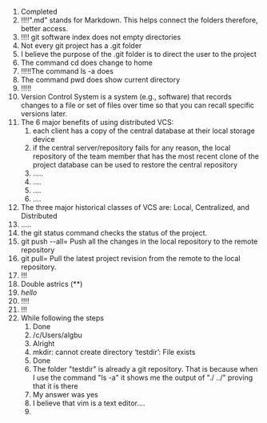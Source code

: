 1. Completed
2. !!!!".md" stands for Markdown. This helps connect the folders therefore, better access.
3. !!!! git software index does not empty directories
4. Not every git project has a .git folder
5. I believe the purpose of the .git folder is to direct the user to the project
6. The command cd does change to home
7. !!!!!The command ls -a does
8. The command pwd does show current directory
9.  !!!!!
10. Version Control System is a system (e.g., software) that records changes to a file or set of files over time so that you can recall specific versions later.
11. The 6 major benefits of using distributed VCS:
    1. each client has a copy of the central database at their local storage device
    2. if the central server/repository fails for any reason, the local repository of the team member that has the most recent clone of the project database can be used to restore the central repository
    3. .....
    4. ....
    5. ....
    6. ....
12. The three major historical classes of VCS are: Local, Centralized, and Distributed
13. .....
14. the git status command checks the status of the project.
15. git push --all= Push all the changes in the local repository to the remote repository
16. git pull= Pull the latest project revision from the remote to the local repository.
17. !!!
18. Double astrics (**)
19. _hello_
20. !!!!
21. !!!
22. While following the steps
    1. Done
    2. /c/Users/algbu
    3. Alright
    4. mkdir: cannot create directory ‘testdir’: File exists
    5. Done
    6. The folder "testdir" is already a git repository. That is because when I use the command "ls -a" it shows me the output of "./ ../" proving that it is there
    7.  My answer was yes
    8.  I believe that vim is a text editor....
    9.  

